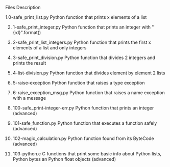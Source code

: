 Files	Description

1.0-safe_print_list.py	Python function that prints x elements of a list

2. 1-safe_print_integer.py	Python function that prints an integer with "{:d}".format()

3. 2-safe_print_list_integers.py	Python function that prints the first x elements of a list and only integers

4. 3-safe_print_division.py	Python function that divides 2 integers and prints the result

5. 4-list-division.py	Python function that divides element by element 2 lists

6. 5-raise-exception	Python function that raises a type exception

7. 6-raise_exception_msg.py	Python function that raises a name exception with a message

8. 100-safe_print-integer-err.py	Python function that prints an integer (advanced)

9. 101-safe_function.py	Python function that executes a function safely (advanced)

10. 102-magic_calculation.py	Python function found from its ByteCode (advanced)

11. 103-python.c	C functions that print some basic info about Python lists, Python bytes an Python float objects (advanced)

